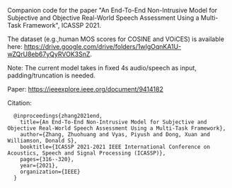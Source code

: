 Companion code for the paper "An End-To-End Non-Intrusive Model for Subjective and Objective Real-World Speech Assessment Using a Multi-Task Framework", ICASSP 2021.

The dataset (e.g.,human MOS scores for COSINE and VOiCES) is available here: https://drive.google.com/drive/folders/1wIgOqnKA1U-wZQrU8eb67yQyRVOK3SnZ.

Note:
The current model takes in fixed 4s audio/speech as input, padding/truncation is needed.

Paper: https://ieeexplore.ieee.org/document/9414182

Citation:

      @inproceedings{zhang2021end,
        title={An End-To-End Non-Intrusive Model for Subjective and Objective Real-World Speech Assessment Using a Multi-Task Framework},
        author={Zhang, Zhuohuang and Vyas, Piyush and Dong, Xuan and Williamson, Donald S},
        booktitle={ICASSP 2021-2021 IEEE International Conference on Acoustics, Speech and Signal Processing (ICASSP)},
        pages={316--320},
        year={2021},
        organization={IEEE}
      }
